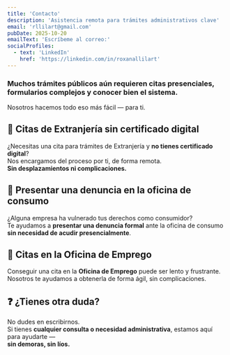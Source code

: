 ```yaml
---
title: 'Contacto'
description: 'Asistencia remota para trámites administrativos clave'
email: 'rllilart@gmail.com'
pubDate: 2025-10-20
emailText: 'Escríbeme al correo:'
socialProfiles:
  - text: 'LinkedIn'
    href: 'https://linkedin.com/in/roxanallilart'
---
```


### Muchos trámites públicos aún requieren citas presenciales, formularios complejos y conocer bien el sistema.

Nosotros hacemos todo eso más fácil — para ti.

## 🛂 Citas de Extranjería sin certificado digital

¿Necesitas una cita para trámites de Extranjería y **no tienes certificado digital**?  
Nos encargamos del proceso por ti, de forma remota.  
**Sin desplazamientos ni complicaciones.**

## 🧾 Presentar una denuncia en la oficina de consumo

¿Alguna empresa ha vulnerado tus derechos como consumidor?  
Te ayudamos a **presentar una denuncia formal** ante la oficina de consumo  
**sin necesidad de acudir presencialmente**.

## 📅 Citas en la Oficina de Emprego

Conseguir una cita en la **Oficina de Emprego** puede ser lento y frustrante.  
Nosotros te ayudamos a obtenerla de forma ágil, sin complicaciones.

## ❓ ¿Tienes otra duda?

No dudes en escribirnos.  
Si tienes **cualquier consulta o necesidad administrativa**, estamos aquí para ayudarte —  
**sin demoras, sin líos.**
